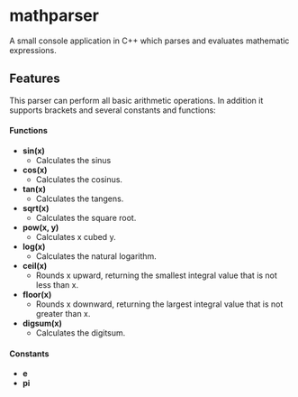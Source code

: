 mathparser
==========

A small console application in C++ which parses and evaluates mathematic expressions.

## Features
This parser can perform all basic arithmetic operations. In addition it supports brackets and several constants and functions:

#### Functions

- **sin(x)**
  - Calculates the sinus
- **cos(x)**
  - Calculates the cosinus.
- **tan(x)**
  - Calculates the tangens.
- **sqrt(x)**
  - Calculates the square root.
- **pow(x, y)**
  - Calculates x cubed y.
- **log(x)**
  - Calculates the natural logarithm.
- **ceil(x)**
  - Rounds x upward, returning the smallest integral value that is not less than x.
- **floor(x)**
  - Rounds x downward, returning the largest integral value that is not greater than x.
- **digsum(x)**
  - Calculates the digitsum.

#### Constants
- **e**
- **pi**
